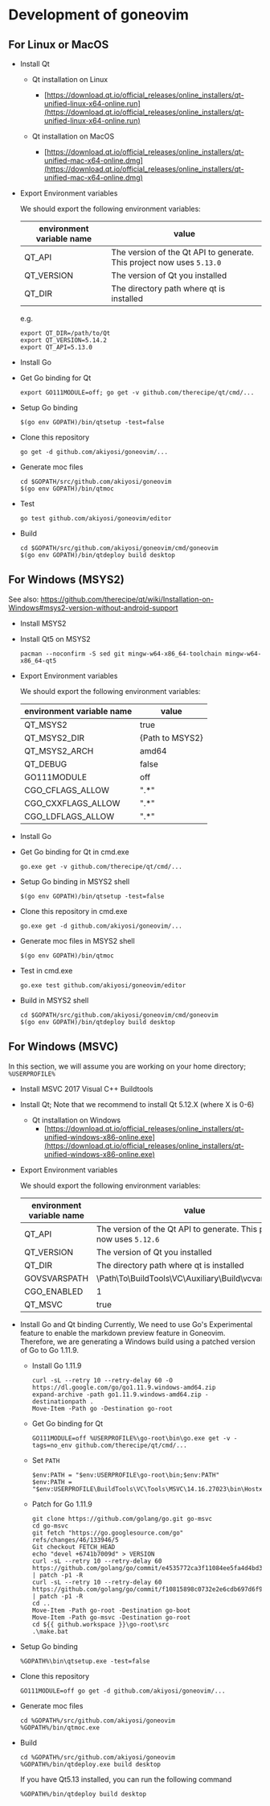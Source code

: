 Development of goneovim
=======================

## For Linux or MacOS
  * Install Qt
  
    - Qt installation on Linux
      - [https://download.qt.io/official_releases/online_installers/qt-unified-linux-x64-online.run](https://download.qt.io/official_releases/online_installers/qt-unified-linux-x64-online.run)
  
    - Qt installation on MacOS
      - [https://download.qt.io/official_releases/online_installers/qt-unified-mac-x64-online.dmg](https://download.qt.io/official_releases/online_installers/qt-unified-mac-x64-online.dmg)
  

  * Export Environment variables

    We should export the following environment variables:


    | environment variable name | value |
    | ------------- | ----- |
    | QT_API        | The version of the Qt API to generate. This project now uses `5.13.0` |
    | QT_VERSION    | The version of Qt you installed |
    | QT_DIR        | The directory path where qt is installed |

    e.g.

    ```
    export QT_DIR=/path/to/Qt
    export QT_VERSION=5.14.2
    export QT_API=5.13.0
    ```

  * Install Go

  * Get Go binding for Qt

    ```
    export GO111MODULE=off; go get -v github.com/therecipe/qt/cmd/...
    ```

  * Setup Go binding

    ```
    $(go env GOPATH)/bin/qtsetup -test=false
    ```

  * Clone this repository

    ```
    go get -d github.com/akiyosi/goneovim/...
    ```

  * Generate moc files

    ```
    cd $GOPATH/src/github.com/akiyosi/goneovim
    $(go env GOPATH)/bin/qtmoc
    ```

  * Test
    
    ```
    go test github.com/akiyosi/goneovim/editor

    ```

  * Build

    ```
    cd $GOPATH/src/github.com/akiyosi/goneovim/cmd/goneovim
    $(go env GOPATH)/bin/qtdeploy build desktop
    ```


## For Windows (MSYS2)

See also: https://github.com/therecipe/qt/wiki/Installation-on-Windows#msys2-version-without-android-support

  * Install MSYS2

  * Install Qt5 on MSYS2

    ```
    pacman --noconfirm -S sed git mingw-w64-x86_64-toolchain mingw-w64-x86_64-qt5
    ```

  * Export Environment variables

    We should export the following environment variables:


    | environment variable name | value |
    | ------------- | ----- |
    | QT_MSYS2           | true            |
    | QT_MSYS2_DIR       | {Path to MSYS2} |
    | QT_MSYS2_ARCH      | amd64           |
    | QT_DEBUG           | false           |
    | GO111MODULE        | off             |
    | CGO_CFLAGS_ALLOW   | ".*"            |
    | CGO_CXXFLAGS_ALLOW | ".*"            |
    | CGO_LDFLAGS_ALLOW  | ".*"            |


  * Install Go

  * Get Go binding for Qt in cmd.exe

    ```
    go.exe get -v github.com/therecipe/qt/cmd/...
    ```

  * Setup Go binding in MSYS2 shell

    ```
    $(go env GOPATH)/bin/qtsetup -test=false
    ```

  * Clone this repository in cmd.exe

    ```
    go.exe get -d github.com/akiyosi/goneovim/...
    ```

  * Generate moc files in MSYS2 shell

    ```
    $(go env GOPATH)/bin/qtmoc
    ```

  * Test in cmd.exe

    ```
    go.exe test github.com/akiyosi/goneovim/editor
    ```

  * Build in MSYS2 shell

    ```
    cd $GOPATH/src/github.com/akiyosi/goneovim/cmd/goneovim
    $(go env GOPATH)/bin/qtdeploy build desktop
    ```


## For Windows (MSVC)

  In this section, we will assume you are working on your home directory; `%USERPROFILE%`

  * Install MSVC 2017 Visual C++ Buildtools

  * Install Qt; Note that we recommend to install Qt 5.12.X (where X is 0-6)
  
    - Qt installation on Windows
      - [https://download.qt.io/official_releases/online_installers/qt-unified-windows-x86-online.exe](https://download.qt.io/official_releases/online_installers/qt-unified-windows-x86-online.exe)


  * Export Environment variables
  
    We should export the following environment variables:

    | environment variable name | value |
    | -----------------| ----- |
    | QT_API           | The version of the Qt API to generate. This project now uses `5.12.6` |
    | QT_VERSION       | The version of Qt you installed |
    | QT_DIR           | The directory path where qt is installed |
    | GOVSVARSPATH     | \Path\To\BuildTools\VC\Auxiliary\Build\vcvars64.bat |
    | CGO_ENABLED      | 1 |
    | QT_MSVC          | true |


  * Install Go and Qt binding
    Currently, We need to use Go's Experimental feature to enable the markdown preview feature in Goneovim.
    Therefore, we are generating a Windows build using a patched version of Go to Go 1.11.9.


    * Install Go 1.11.9

      ```
      curl -sL --retry 10 --retry-delay 60 -O https://dl.google.com/go/go1.11.9.windows-amd64.zip
      expand-archive -path go1.11.9.windows-amd64.zip -destinationpath .
      Move-Item -Path go -Destination go-root
      ```

    * Get Go binding for Qt
  
      ```
      GO111MODULE=off %USERPROFILE%\go-root\bin\go.exe get -v -tags=no_env github.com/therecipe/qt/cmd/...
      ```

    * Set `PATH`
      ```
      $env:PATH = "$env:USERPROFILE\go-root\bin;$env:PATH"
      $env:PATH = "$env:USERPROFILE\BuildTools\VC\Tools\MSVC\14.16.27023\bin\Hostx64\x64;$env:PATH"
      ```

    * Patch for Go 1.11.9

      ```
      git clone https://github.com/golang/go.git go-msvc
      cd go-msvc
      git fetch "https://go.googlesource.com/go" refs/changes/46/133946/5
      Git checkout FETCH_HEAD
      echo "devel +6741b7009d" > VERSION
      curl -sL --retry 10 --retry-delay 60 https://github.com/golang/go/commit/e4535772ca3f11084ee5fa4d4bd3a542e143b80f.patch | patch -p1 -R
      curl -sL --retry 10 --retry-delay 60 https://github.com/golang/go/commit/f10815898c0732e2e6cdb697d6f95f33f8650b4e.patch | patch -p1 -R
      cd ..
      Move-Item -Path go-root -Destination go-boot
      Move-Item -Path go-msvc -Destination go-root
      cd ${{ github.workspace }}\go-root\src
      .\make.bat
      ```

  * Setup Go binding

    ```
    %GOPATH%\bin\qtsetup.exe -test=false
    ```

  * Clone this repository

    ```
    GO111MODULE=off go get -d github.com/akiyosi/goneovim/...
    ```

  * Generate moc files

    ```
    cd %GOPATH%/src/github.com/akiyosi/goneovim
    %GOPATH%/bin/qtmoc.exe
    ```

  * Build

    ```
    cd %GOPATH%/src/github.com/akiyosi/goneovim
    %GOPATH%/bin/qtdeploy.exe build desktop
    ```

    If you have Qt5.13 installed, you can run the following command

    ```
    %GOPATH%/bin/qtdeploy build desktop
    ```

